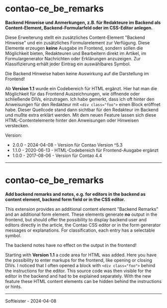 # contao-ce_be_remarks
**Backend Hinweise und Anmerkungen, z.B. für Redakteure im Backend als Content-Element, 
Backend-Formularfeld oder im CSS-Editor anlegen.**

Diese Erweiterung stellt ein zusätzliches Content-Element "Backend Hinweise" und ein zusätzliches 
Formularelement zur Verfügung. Diese Elemente erzeugen **keine** Ausgabe im Frontend, sondern sollen 
die Möglichkeit bieten, Redakteuren und Bearbeitern direkt im Artikel, im Formulargenerator Nachrichten 
oder Erklärungen anzuzeigen. Zur Klassifizierung erhält jeder Eintrag ein auswählbares Symbol.

Die Backend Hinweise haben keine Auswirkung auf die Darstellung im Frontend!

Ab **Version 1.1** wurde ein Codebereich für HTML ergänzt. Hier hat man die Möglichkeit für das Frontend Auszeichnungen, wie öffnende oder schließende DIVs, einzutragen. Ich habe gemerkt, dass ich oft hinter den Anweisungen für den Redakteur mit `<div class="foo">` einen Block eröffnet habe. Dieser Quellcode stand dann sichtbar für den Redakteur im Backend und mußte extra erklärt werden. Mit dem neuen Feature lassen sich diese HTML-Contentelemente hinter den Anweisungen oder Hinweisen verstecken.



Version:<br>
* 2.0.0 - 2024-04-08 - Version für Contao Version ^5.3
* 1.1.0 - 2020-06-13 - HTML-Codebereich für Frontend-Ausgabe ergänzt
* 1.0.0 - 2017-08-06 - Version für Contao 4.4


___
# contao-ce_be_remarks
**Add backend remarks and notes, e.g. for editors in the backend as content element, backend 
form field or in the CSS editor.**

This extension provides an additional content element "Backend Remarks" and an additional form 
element. These elements generate **no** output in the frontend, but should offer the possibility 
to display backend user and editors directly in the article, the Contao CSS editor or in the form 
generator messages or explanations. For classification, each entry has a selectable symbol.

The backend notes have no effect on the output in the frontend!

Starting with **Version 1.1** a code area for HTML was added. Here you have the possibility to enter markups for the frontend, like opening or closing DIVs. I noticed that I often opened a block with `<div class="foo">` behind the instructions for the editor. This source code was then visible for the editor in the backend and had to be explained separately. With the new feature these HTML content elements can be hidden behind the instructions or hints.


___
Softleister - 2024-04-08

